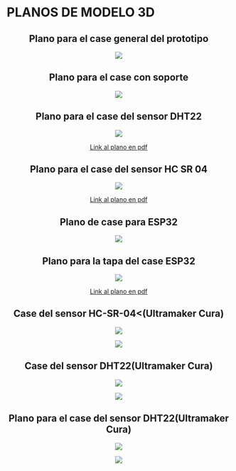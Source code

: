<h1>PLANOS DE MODELO 3D</h1>
<h2 align="center">Plano para el case general del prototipo</h2>
<p align="center"><img src="../../Imagenes/I_E_8/CASE DEL PROTOTIPO.png"></p>

<h2 align="center"> Plano para el case con soporte</h2>
<p align="center"><img src="../../Imagenes/I_E_8/PROTOTIPO DEL CASE CON SOPORTE.png"></p>


<h2 align="center"> Plano para el case del sensor DHT22</h2>
<p align="center"><img src="../../Imagenes/I_E_8/DHT22.png"></p>
<p align="center"><a href="../../Hardware/Descargables/Plano_DHT22.pdf">Link al plano en pdf</a></p>

<h2 align="center">Plano para el case del sensor HC SR 04</h2>
<p align="center"><img src="../../Imagenes/I_E_8/Ultrasonico.png"></p>
<p align="center"><a href="../../Hardware/Descargables/Plano HC-SR04.pdf">Link al plano en pdf</a></p>

<h2 align="center">Plano de case para ESP32</h2>
<p align="center"><img src="../../Imagenes/I_E_8/Plano_case_esp32.jpeg"></p>


<h2 align="center">Plano para la tapa del case ESP32</h2>
<p align="center"><img src="../../Imagenes/I_E_8/esp32_tapa_case.png"></p>
<p align="center"><a href="../../Hardware/Descargables/TAPA CASE ESP 32.pdf">Link al plano en pdf</a></p>


<h2 align="center">Case del sensor HC-SR-04<(Ultramaker Cura)</h2>
<p align="center"><img src="../../Imagenes/I_E_8/caseesp32.png"></p>
<p align="center"><img src="../../Imagenes/I_E_8/tapa.png"></p>

<h2 align="center">Case del sensor DHT22(Ultramaker Cura)</h2>
<p align="center"><img src="../../Imagenes/I_E_8/case_ultra.png"></p>
<p align="center"><img src="../../Imagenes/I_E_8/case_ultra_tap.png"></p>

<h2 align="center">Plano para el case del sensor DHT22(Ultramaker Cura)</h2>
<p align="center"><img src="../../Imagenes/I_E_8/humeda_reja.png"></p>
<p align="center"><img src="../../Imagenes/I_E_8/humeda_top.png"></p>

